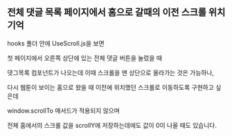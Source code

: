 ## 전체 댓글 목록 페이지에서 홈으로 갈때의 이전 스크롤 위치 기억

hooks 폴더 안에 UseScroll.js을 보면

첫 페이지에서 오른쪽 상단에 있는 전체 댓글 버튼을 눌렀을 때

댓그목록 컴포넌트가 나오는데 이때 스크롤을 맨 상단으로 올라가는 것은 가능하나,

다시 웹툰이 보이는 홈으로 왔을 때 이전에 위치했던 스크롤로 이동하도록 구현하고 싶은데

window.scrollTo 매서드가 적용되지 않으며

전체 홈에서의 스크롤 값을 scrollY에 저장하는데에도 값이 0이 나올 때도 있습니다.
